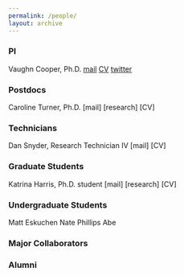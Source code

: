 ```yaml
---
permalink: /people/
layout: archive
---
```


### PI
Vaughn Cooper, Ph.D. [mail](mailto:vaughn.cooper@pitt.edu) [CV](/cv) [twitter](http://twitter.com/vscooper)

### Postdocs
Caroline Turner, Ph.D. [mail] [research] [CV]

### Technicians

Dan Snyder, Research Technician IV [mail] [CV]

### Graduate Students

Katrina Harris, Ph.D. student [mail] [research] [CV]

### Undergraduate Students

Matt Eskuchen
Nate Phillips
Abe

### Major Collaborators

### Alumni
